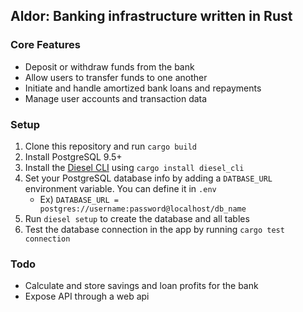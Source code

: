 Aldor: Banking infrastructure written in Rust
---------
### Core Features
- Deposit or withdraw funds from the bank 
- Allow users to transfer funds to one another 
- Initiate and handle amortized bank loans and repayments
- Manage user accounts and transaction data

### Setup 
1. Clone this repository and run `cargo build`
1. Install PostgreSQL 9.5+
1. Install the [Diesel CLI](http://diesel.rs/guides/getting-started/) using `cargo install diesel_cli` 
1. Set your PostgreSQL database info by adding a `DATBASE_URL` environment variable. You can define it in `.env`
    - Ex) `DATABASE_URL = postgres://username:password@localhost/db_name`
1. Run `diesel setup` to create the database and all tables 
1. Test the database connection in the app by running `cargo test connection` 

### Todo
- Calculate and store savings and loan profits for the bank
- Expose API through a web api 



